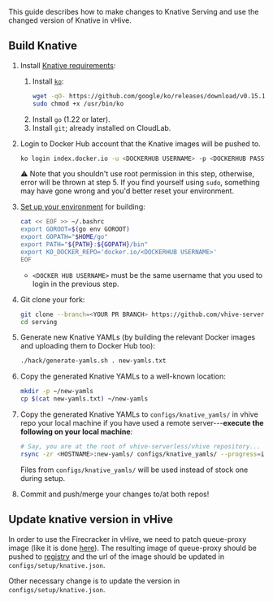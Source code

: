 This guide describes how to make changes to Knative Serving and use the changed version of Knative in vHive.

## Build Knative
1. Install [Knative requirements](https://github.com/knative/serving/blob/main/DEVELOPMENT.md#install-requirements):
   1. Install [`ko`](https://github.com/google/ko):
      ```sh
      wget -qO- https://github.com/google/ko/releases/download/v0.15.1/ko_0.15.1_Linux_x86_64.tar.gz | sudo tar -C /usr/bin/ -xz ko
      sudo chmod +x /usr/bin/ko
      ```
   2. Install `go` (1.22 or later).
   3. Install `git`; already installed on CloudLab.
4. Login to Docker Hub account that the Knative images will be pushed to.
   ```sh
   ko login index.docker.io -u <DOCKERHUB USERNAME> -p <DOCKERHUB PASSWORD>
   ```
   :warning: Note that you shouldn't use root permission in this step, otherwise, error will be thrown at step 5. If you find yourself using `sudo`, something may have gone wrong and you'd better reset your environment.
5. [Set up your environment](https://github.com/knative/serving/blob/main/DEVELOPMENT.md#set-up-your-environment) for building:
   ```sh
   cat << EOF >> ~/.bashrc
   export GOROOT=$(go env GOROOT)
   export GOPATH="$HOME/go"
   export PATH="${PATH}:${GOPATH}/bin"
   export KO_DOCKER_REPO='docker.io/<DOCKERHUB USERNAME>'
   EOF
   ```
   - `<DOCKER HUB USERNAME>` must be the same username that you used to login in the previous step.
6. Git clone your fork:
   ```sh
   git clone --branch=<YOUR PR BRANCH> https://github.com/vhive-serverless/serving
   cd serving
   ```
7. Generate new Knative YAMLs (by building the relevant Docker images and uploading them to Docker Hub too):
   ```sh
   ./hack/generate-yamls.sh . new-yamls.txt
   ```
8. Copy the generated Knative YAMLs to a well-known location:
   ```sh
   mkdir -p ~/new-yamls
   cp $(cat new-yamls.txt) ~/new-yamls
   ```
9. Copy the generated Knative YAMLs to `configs/knative_yamls/` in vhive repo your local machine if you have used a remote server---**execute the following on your local machine**:
   ```sh
   # Say, you are at the root of vhive-serverless/vhive repository...
   rsync -zr <HOSTNAME>:new-yamls/ configs/knative_yamls/ --progress=info2
   ```

   Files from `configs/knative_yamls/` will be used instead of stock one during setup.
10. Commit and push/merge your changes to/at both repos!

## Update knative version in vHive

In order to use the Firecracker in vHive, we need to patch queue-proxy image (like it is done [here](https://github.com/vhive-serverless/serving/pull/2)). The resulting image of queue-proxy should be pushed to [registry](https://github.com/vhive-serverless/serving/pkgs/container/queue-39be6f1d08a095bd076a71d288d295b6) and the url of the image should be updated in `configs/setup/knative.json`.

Other necessary change is to update the version in `configs/setup/knative.json`.